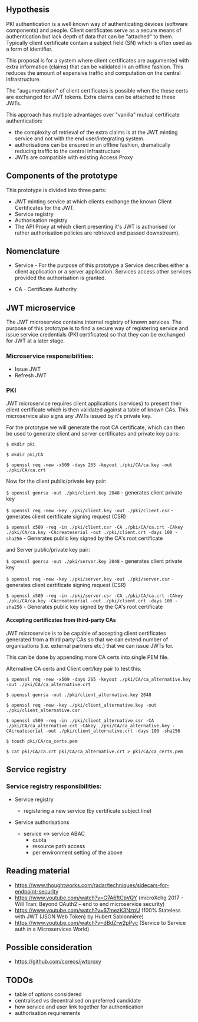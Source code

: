 ## Hypothesis

PKI authentication is a well known way of authenticating devices (software
components) and people. Client certificates serve as a secure means of authentication
but lack depth of data that can be "attached" to them. Typically client certificate
contain a subject field (SN) which is often used as a form of identifier.

This proposal is for a system where client certificates are augumented with extra
information (claims) that can be validated in an offline fashion. This reduces the
amount of expensive traffic and computation on the central infrastructure.

The "augumentation" of client certificates is possible when the these certs are
exchanged for JWT tokens. Extra claims can be attached to these JWTs.

This approach has multiple advantages over "vanilla" mutual certificate authentication:
- the complexity of retrieval of the extra claims is at the JWT minting service
  and not with the end user/integrating system.
- authorisations can be ensured in an offline fashion, dramatically reducing traffic
  to the central infrastructure
- JWTs are compatible with existing Access Proxy

## Components of the prototype

This prototype is divided into three parts:
- JWT minting service at which clients exchange the known Client Certificates
for the JWT.
- Service registry
- Authorisation registry
- The API Proxy at which client presenting it's JWT is authorised (or rather authorisation policies are retrieved and passed downstream).

## Nomenclature

- Service - For the purpose of this prototype a Service describes either a client application or a server application. Services access other services provided the authorisation is granted. 

- CA - Certificate Authority

## JWT microservice

The JWT microservice contains internal registry of known services.
The purpose of this prototype is to find a secure way of registering service and
issue service credentials (PKI certificates) so that they can be exchanged for
JWT at a later stage.

### Microservice responsibilities:
- Issue JWT
- Refresh JWT

### PKI 

JWT microservice requires client applications (services) to present their client certificate which is then validated against a table of known CAs. This microservice also signs any JWTs issued by it's private key. 

For the prototype we will generate the root CA certificate, which can then be used to generate client and server certificates and private key pairs:

`$ mkdir pki`

`$ mkdir pki/CA`

`$ openssl req -new -x509 -days 265 -keyout ./pki/CA/ca.key -out ./pki/CA/ca.crt`

Now for the client public/private key pair: 

`$ openssl genrsa -out ./pki/client.key 2048` - generates client private key

`$ openssl req -new -key ./pki/client.key -out ./pki/client.csr` - generates client certificate signing request (CSR)

`$ openssl x509 -req -in ./pki/client.csr -CA ./pki/CA/ca.crt -CAkey ./pki/CA/ca.key -CAcreateserial -out ./pki/client.crt -days 100 -sha256` - Generates public key signed by the CA's root certificate

and Server public/private key pair: 

`$ openssl genrsa -out ./pki/server.key 2048` - generates client private key

`$ openssl req -new -key ./pki/server.key -out ./pki/server.csr` - generates client certificate signing request (CSR)

`$ openssl x509 -req -in ./pki/server.csr -CA ./pki/CA/ca.crt -CAkey ./pki/CA/ca.key -CAcreateserial -out ./pki/client.crt -days 100 -sha256` - Generates public key signed by the CA's root certificate

#### Accepting certificates from third-party CAs

JWT microservice is to be capable of accepting client certificates generated from a third party CAs so that we can extend
number of organisations (i.e. external partners etc.) that we can issue JWTs for. 

This can be done by appending more CA certs into single PEM file. 

Alternative CA certs and Client cert/key pair to test this:

`$ openssl req -new -x509 -days 265 -keyout ./pki/CA/ca_alternative.key -out ./pki/CA/ca_alternative.crt`

`$ openssl genrsa -out ./pki/client_alternative.key 2048`

`$ openssl req -new -key ./pki/client_alternative.key -out ./pki/client_alternative.csr`

`$ openssl x509 -req -in ./pki/client_alternative.csr -CA ./pki/CA/ca_alternative.crt -CAkey ./pki/CA/ca_alternative.key -CAcreateserial -out ./pki/client_alternative.crt -days 100 -sha256` 

`$ touch pki/CA/ca_certs.pem`

`$ cat pki/CA/ca.crt pki/CA/ca_alternative.crt > pki/CA/ca_certs.pem`


## Service registry

### Service registry responsibilities:
- Service registry
  - registering a new service (by certificate subject line)
  
- Service authorisations
  - service <-> service ABAC
    - quota
    - resource path access
    - per environment setting of the above


## Reading material
- https://www.thoughtworks.com/radar/techniques/sidecars-for-endpoint-security
- https://www.youtube.com/watch?v=G7A6ftCbVQY (microXchg 2017 - Will Tran: Beyond OAuth2 – end to end microservice security)
- https://www.youtube.com/watch?v=67mezK3NzpU (100% Stateless with JWT (JSON Web Token) by Hubert Sablonnière)
- https://www.youtube.com/watch?v=dBdZrw2pPvc (Service to Service auth in a Microservices World)

## Possible consideration
- https://github.com/coreos/jwtproxy

## TODOs
- table of options considered
- centralised vs decentralised on preferred candidate
- how service and user link together for authentication
- authorisation requirements

